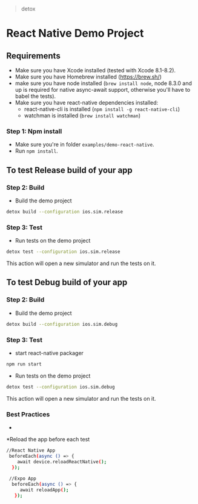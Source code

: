 > detox

# React Native Demo Project

## Requirements

* Make sure you have Xcode installed (tested with Xcode 8.1-8.2).
* Make sure you have Homebrew installed (https://brew.sh/)
* make sure you have node installed (`brew install node`, node 8.3.0 and up is required for native async-await support, otherwise you'll have to babel the tests).
* Make sure you have react-native dependencies installed:
   * react-native-cli is installed (`npm install -g react-native-cli`)
   * watchman is installed (`brew install watchman`)

### Step 1: Npm install

* Make sure you're in folder `examples/demo-react-native`.
* Run `npm install`.

## To test Release build of your app
### Step 2: Build 
* Build the demo project
 
 ```sh
 detox build --configuration ios.sim.release
 ```
 
### Step 3: Test 
* Run tests on the demo project
 
 ```sh
 detox test --configuration ios.sim.release
 ```
 This action will open a new simulator and run the tests on it.

## To test Debug build of your app
### Step 2: Build 
* Build the demo project
 
 ```sh
 detox build --configuration ios.sim.debug
 ```
 
### Step 3: Test 

 * start react-native packager
 
  ```sh
 npm run start
 ```
 * Run tests on the demo project
 
 ```sh
 detox test --configuration ios.sim.debug
 ```
 This action will open a new simulator and run the tests on it.
 
 ### Best Practices
 * 
 
 *Reload the app before each test 
    
 ```sh 
 //React Native App
  beforeEach(async () => {
     await device.reloadReactNative();
   });
   
  //Expo App
   beforeEach(async () => {
      await reloadApp();
    });
 ``` 
 
   
   
 
